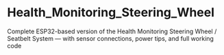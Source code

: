# Health_Monitoring_Steering_Wheel
Complete ESP32-based version of the Health Monitoring Steering Wheel / Seatbelt System — with sensor connections, power tips, and full working code
